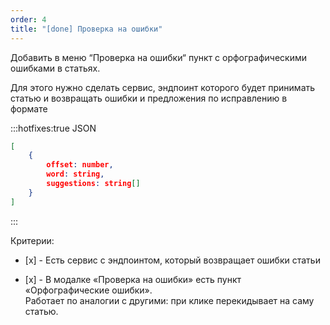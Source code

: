 ```yaml
---
order: 4
title: "[done] Проверка на ошибки"
---
```


Добавить в меню “Проверка на ошибки“ пункт с орфографическими ошибками в статьях.

Для этого нужно сделать сервис, эндпоинт которого будет принимать статью и возвращать ошибки и предложения по исправлению в формате

:::hotfixes:true JSON

```JSON
[
	{
		offset: number,
		word: string,
		suggestions: string[]
	}
]
```

:::



Критерии:

-  \[х\] - Есть сервис с эндпоинтом, который возвращает ошибки статьи

-  \[х\] - В модалке «Проверка на ошибки» есть пункт «Орфографические ошибки». \
   Работает по аналогии с другими: при клике перекидывает на саму статью.